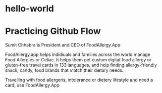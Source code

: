 # hello-world
# Practicing Github Flow

Sumit Chhabra is President and CEO of FoodAllergy.App

FoodAllergy.app helps indidiuals and families across the world manage Food Allergies or Celiac. It helps them get custom digital food allergy or gluten-free travel cards in 133 languages, and help finding allergy-friendly snack, candy, food brands that match their dietary needs.

Travelling with food allergeris, intolerance or dietery lifestyle and need a card, use FoodAllergy.App
